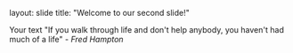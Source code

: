 layout: slide
title: "Welcome to our second slide!"

Your text
"If you walk through life and don't help anybody, you haven't had much of a life" - *Fred Hampton*
